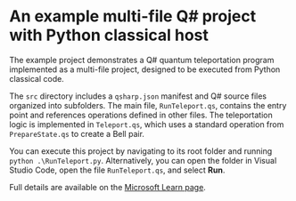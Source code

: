 # An example multi-file Q# project with Python classical host

The example project demonstrates a Q# quantum teleportation program implemented as a multi-file project, designed to be executed from Python classical code. 

The `src` directory includes a `qsharp.json` manifest and Q# source files organized into subfolders. The main file, `RunTeleport.qs`, contains the entry point and references operations defined in other files. The teleportation logic is implemented in `Teleport.qs`, which uses a standard operation from `PrepareState.qs` to create a Bell pair. 

You can execute this project by navigating to its root folder and running `python .\RunTeleport.py`. Alternatively, you can open the folder in Visual Studio Code, open the file `RunTeleport.qs`, and select **Run**.

Full details are available on the [Microsoft Learn page](https://learn.microsoft.com/en-us/azure/quantum/user-guide/how-to-work-with-qsharp-projects?tabs=tabid-qsharp%2Ctabid-python-run#example-project).
